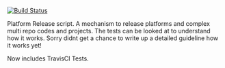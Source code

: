 [![Build Status](https://travis-ci.org/developerinlondon/platform-release.svg?branch=master)](https://travis-ci.org/developerinlondon/platform-release)

Platform Release script.
A mechanism to release platforms and complex multi repo codes and projects. The tests can be looked at to understand how it works.
Sorry didnt get a chance to write up a detailed guideline how it works yet!


Now includes TravisCI Tests.
